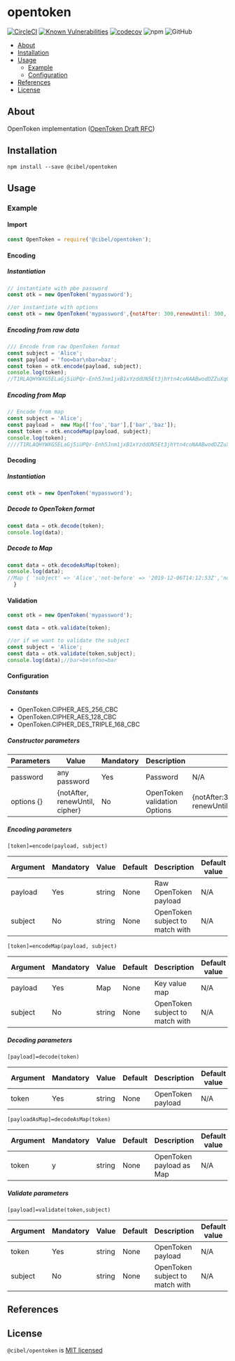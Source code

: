 # opentoken

[![CircleCI](https://circleci.com/gh/xarenard/opentoken/tree/master.svg?style=shield)](https://circleci.com/gh/xarenard/opentoken/tree/master)
[![Known Vulnerabilities](https://snyk.io/test/github/xarenard/opentoken/badge.svg?targetFile=package.json)](https://snyk.io/test/github/xarenard/opentoken?targetFile=package.json)
[![codecov](https://codecov.io/gh/xarenard/opentoken/branch/master/graph/badge.svg)](https://codecov.io/gh/xarenard/opentoken)
![npm](https://img.shields.io/npm/dw/@cibel/opentoken)
![GitHub](https://img.shields.io/github/license/xarenard/opentoken)

- [About](#about)
- [Installation](#installation)
- [Usage](#usage)
    - [Example](#example)
    - [Configuration](#configuration)
- [References](#references)
- [License](#license)
<a name="about"></a>
## About

OpenToken implementation (<a href="https://tools.ietf.org/html/draft-smith-opentoken-02" target="_blank">OpenToken Draft RFC</a>)


<a name="installation"></a>
## Installation
```
npm install --save @cibel/opentoken
```

<a name="usage"></a>
## Usage

<a name="example"></a>
### Example

#### Import
```js
const OpenToken = require('@cibel/opentoken');
```
#### Encoding

##### Instantiation
```js
// instantiate with pbe password
const otk = new OpenToken('mypassword');

//or instantiate with options
const otk = new OpenToken('mypassword',{notAfter: 300,renewUntil: 300, cipher: OpenToken.CIPHER_AES_256_CBC});
```

##### Encoding from raw data
```js
/// Encode from raw OpenToken format
const subject = 'Alice';
const payload = 'foo=bar\nbar=baz';
const token = otk.encode(payload, subject);
console.log(token); 
//T1RLAQHYWXG5ELaGj5iUPQr-Enh5Jnm1jxB1xYzddUN5Et3jhYtn4coNAABwodDZZuXqG-lAHs9QGYeyjILE-KmR3lqnD-0wTpEUmQH98WaW0x0fscslpO8A8uqyfWaCuTkeSQOvkit7on1Sb-qg_dnGKLmt0sWigzPhRnNfv5RnpN8lByqwZgL8VIDq3IbSrHGVyvtZ55KC6n1ttQ**

```

##### Encoding from Map
```js
// Encode from map
const subject = 'Alice';
const payload =  new Map(['foo','bar'],['bar','baz']);
const token = otk.encodeMap(payload, subject);
console.log(token);
////T1RLAQHYWXG5ELaGj5iUPQr-Enh5Jnm1jxB1xYzddUN5Et3jhYtn4coNAABwodDZZuXqG-lAHs9QGYeyjILE-KmR3lqnD-0wTpEUmQH98WaW0x0fscslpO8A8uqyfWaCuTkeSQOvkit7on1Sb-qg_dnGKLmt0sWigzPhRnNfv5RnpN8lByqwZgL8VIDq3IbSrHGVyvtZ55KC6n1ttQ**


```
#### Decoding
##### Instantiation
```js
const otk = new OpenToken('mypassword');
```

##### Decode to OpenToken format
```js
const data = otk.decode(token);
console.log(data);
```

##### Decode to Map
```js
const data = otk.decodeAsMap(token);
console.log(data);
//Map { 'subject' => 'Alice','not-before' => '2019-12-06T14:12:53Z','not-on-or-after' => '2019-12-06T14:17:53Z','renew-until' => '2019-12-06T14:17:53Z','foo' => 'bar','bar' => 'baz'
  }

```

#### Validation
```js
const otk = new OpenToken('mypassword');

const data = otk.validate(token);

//or if we want to validate the subject
const subject = 'Alice';
const data = otk.validate(token,subject);
console.log(data);//bar=be\nfoo=bar
```

<a name="configuration"></a>
#### Configuration

##### Constants
- OpenToken.CIPHER_AES_256_CBC 
- OpenToken.CIPHER_AES_128_CBC 
- OpenToken.CIPHER_DES_TRIPLE_168_CBC             

##### Constructor parameters


| Parameters   |  Value                  | Mandatory  |      Description              |    Default Value           |          
| ------------ | ------------------------|------------|-------------------------------| ---------------------------
| password     | any password            |Yes         |  Password                     |  N/A                       |
| options {}   |  {notAfter, renewUntil, cipher} | No | OpenToken validation Options  |  {notAfter:300, renewUntil:300,OpenToken.CIPHER_AES_256_CBC}|


##### Encoding parameters

`[token]=encode(payload, subject)`

| Argument    | Mandatory | Value                   |  Default |   Description                            | Default value         |
|------------|-----------|---------------------------|-------|---------------------------------|-----------------|
|payload      | Yes        |string                | None |  Raw OpenToken payload                   | N/A             |
|subject      | No        |string                | None |  OpenToken subject to match with                  | N/A             |


`[token]=encodeMap(payload, subject)`

| Argument    | Mandatory | Value                   |  Default |   Description                            | Default value         |
|------------|-----------|---------------------------|-------|---------------------------------|-----------------|
|payload      | Yes        |Map                | None |  Key value map                  | N/A             |
|subject      | No        |string                | None |  OpenToken subject to match with                   | N/A             |

##### Decoding parameters
`[payload]=decode(token)`

| Argument    | Mandatory | Value                   |  Default |   Description                            | Default value         |
|------------|-----------|---------------------------|-------|---------------------------------|-----------------|
|token      | Yes         |string                 | None |  OpenToken payload    | N/A             |


`[payloadAsMap]=decodeAsMap(token)`

| Argument   | Mandatory | Value                   |  Default |   Description                            | Default value         |
|------------|-----------|---------------------------|-------|---------------------------------|-----------------|
|token      | y         |string                 | None |  OpenToken payload as Map       | N/A             |

##### Validate parameters
`[payload]=validate(token,subject)`

| Argument    | Mandatory | Value                   |  Default |   Description                            | Default value         |
|------------|-----------|---------------------------|-------|---------------------------------|-----------------|
|token       | Yes         |string                 | None |  OpenToken payload    | N/A             |
|subject     | No          |string                 | None |  OpenToken subject to match with    | N/A             |
       
<a name="references"></a>
## References
<a name="license"></a>
## License
`@cibel/opentoken` is [MIT licensed](./LICENSE)